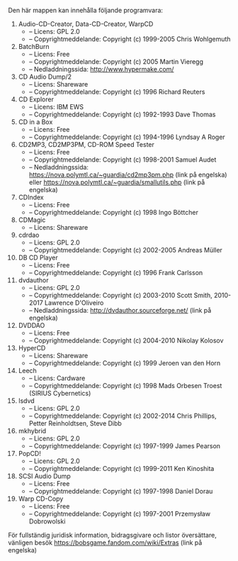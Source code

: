 ﻿Den här mappen kan innehålla följande programvara:

1. Audio-CD-Creator, Data-CD-Creator, WarpCD
   - – Licens: GPL 2.0
   - – Copyrightmeddelande: Copyright (c) 1999-2005 Chris Wohlgemuth
2. BatchBurn
   - – Licens: Free
   - – Copyrightmeddelande: Copyright (c) 2005 Martin Vieregg
   - – Nedladdningssida: http://www.hypermake.com/
3. CD Audio Dump/2
   - – Licens: Shareware
   - – Copyrightmeddelande: Copyright (c) 1996 Richard Reuters
4. CD Explorer
   - – Licens: IBM EWS
   - – Copyrightmeddelande: Copyright (c) 1992-1993 Dave Thomas
5. CD in a Box
   - – Licens: Free
   - – Copyrightmeddelande: Copyright (c) 1994-1996 Lyndsay A Roger
6. CD2MP3, CD2MP3PM, CD-ROM Speed Tester
   - – Licens: Free
   - – Copyrightmeddelande: Copyright (c) 1998-2001 Samuel Audet
   - – Nedladdningssida: https://nova.polymtl.ca/~guardia/cd2mp3pm.php (link på engelska) eller https://nova.polymtl.ca/~guardia/smallutils.php (link på engelska)
7. CDIndex
   - – Licens: Free
   - – Copyrightmeddelande: Copyright (c) 1998 Ingo Böttcher
8. CDMagic
   - – Licens: Shareware
9. cdrdao
   - – Licens: GPL 2.0
   - – Copyrightmeddelande: Copyright (c) 2002-2005 Andreas Müller
10. DB CD Player
    - – Licens: Free
    - – Copyrightmeddelande: Copyright (c) 1996 Frank Carlsson
11. dvdauthor
    - – Licens: GPL 2.0
    - – Copyrightmeddelande: Copyright (c) 2003-2010 Scott Smith, 2010-2017 Lawrence D'Oliveiro
    - – Nedladdningssida: http://dvdauthor.sourceforge.net/ (link på engelska)
12. DVDDAO
    - – Licens: Free
    - – Copyrightmeddelande: Copyright (c) 2004-2010 Nikolay Kolosov
13. HyperCD
    - – Licens: Shareware
    - – Copyrightmeddelande: Copyright (c) 1999 Jeroen van den Horn
14. Leech
    - – Licens: Cardware
    - – Copyrightmeddelande: Copyright (c) 1998 Mads Orbesen Troest (SIRIUS Cybernetics)
15. lsdvd
    - – Licens: GPL 2.0
    - – Copyrightmeddelande: Copyright (c) 2002-2014 Chris Phillips, Petter Reinholdtsen, Steve Dibb
16. mkhybrid 
    - – Licens: GPL 2.0
    - – Copyrightmeddelande: Copyright (c) 1997-1999 James Pearson
16. PopCD!
    - – Licens: GPL 2.0
    - – Copyrightmeddelande: Copyright (c) 1999-2011 Ken Kinoshita
17. SCSI Audio Dump
    - – Licens: Free
    - – Copyrightmeddelande: Copyright (c) 1997-1998 Daniel Dorau
18. Warp CD-Copy
    - – Licens: Free
    - – Copyrightmeddelande: Copyright (c) 1997-2001 Przemysław Dobrowolski

För fullständig juridisk information, bidragsgivare och listor översättare, vänligen besök https://bobsgame.fandom.com/wiki/Extras (link på engelska)

